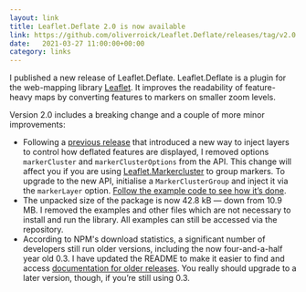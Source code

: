 ```yaml
---
layout: link
title: Leaflet.Deflate 2.0 is now available
link: https://github.com/oliverroick/Leaflet.Deflate/releases/tag/v2.0.0
date:   2021-03-27 11:00:00+00:00
category: links
---
```


I published a new release of Leaflet.Deflate. Leaflet.Deflate is a plugin for the web-mapping library [Leaflet](https://leafletjs.com). It improves the readability of feature-heavy maps by converting features to markers on smaller zoom levels.

Version 2.0 includes a breaking change and a couple of more minor improvements:

* Following a [previous release](https://github.com/oliverroick/Leaflet.Deflate/releases/tag/v1.4.0) that introduced a new way to inject layers to control how deflated features are displayed, I removed options `markerCluster` and `markerClusterOptions` from the API. This change will affect you if you are using [Leaflet.Markercluster](https://github.com/Leaflet/Leaflet.markercluster) to group markers. To upgrade to the new API, initialise a `MarkerClusterGroup` and inject it via the `markerLayer` option. [Follow the example code to see how it’s done](https://github.com/oliverroick/Leaflet.Deflate#cluster-markers).
* The unpacked size of the package is now 42.8 kB — down from 10.9 MB. I removed the examples and other files which are not necessary to install and run the library. All examples can still be accessed via the repository.
* According to NPM's download statistics, a significant number of developers still run older versions, including the now four-and-a-half year old 0.3. I have updated the README to make it easier to find and access [documentation for older releases](https://github.com/oliverroick/Leaflet.Deflate#previous-releases). You really should upgrade to a later version, though, if you’re still using 0.3.
